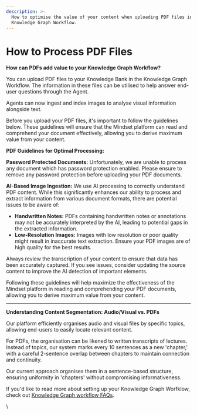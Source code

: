 ```yaml
---
description: >-
  How to optimise the value of your content when uploading PDF files into your
  Knowledge Graph Workflow.
---
```


# How to Process PDF Files

**How can PDFs add value to your Knowledge Graph Workflow?**&#x20;

You can upload PDF files to your Knowledge Bank in the Knowledge Graph Workflow. The information in these files can be utilised to help answer end-user questions through the Agent.&#x20;

Agents can now ingest and index images to analyse visual information alongside text.

Before you upload your PDF files, it's important to follow the guidelines below. These guidelines will ensure that the Mindset platform can read and comprehend your document effectively, allowing you to derive maximum value from your content.

**PDF Guidelines for Optimal Processing:**

**Password Protected Documents:** Unfortunately, we are unable to process any document which has password protection enabled. Please ensure to remove any password protection before uploading your PDF documents.

**AI-Based Image Ingestion:** We use AI processing to correctly understand PDF content. While this significantly enhances our ability to process and extract information from various document formats, there are potential issues to be aware of:

* **Handwritten Notes:** PDFs containing handwritten notes or annotations may not be accurately interpreted by the AI, leading to potential gaps in the extracted information.
* **Low-Resolution Images:** Images with low resolution or poor quality might result in inaccurate text extraction. Ensure your PDF images are of high quality for the best results.

Always review the transcription of your content to ensure that data has been accurately captured. If you see issues, consider updating the source content to improve the AI detection of important elements.

Following these guidelines will help maximize the effectiveness of the Mindset platform in reading and comprehending your PDF documents, allowing you to derive maximum value from your content.



***

**Understanding Content Segmentation: Audio/Visual vs. PDFs**

Our platform efficiently organises audio and visual files by specific topics, allowing end-users to easily locate relevant content.

For PDFs, the organisation can be likened to written transcripts of lectures. Instead of topics, our system marks every 10 sentences as a new 'chapter,' with a careful 2-sentence overlap between chapters to maintain connection and continuity.&#x20;

Our current approach organises them in a sentence-based structure, ensuring uniformity in 'chapters' without compromising informativeness.

If you'd like to read more about setting up your Knowledge Graph Worfklow, check out [Knowledge Graph workflow FAQs](../knowledge-assistant/knowledge-graph-workflow-faqs.md).

\
